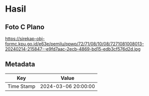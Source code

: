 # Hasil

## Foto C Plano

https://sirekap-obj-formc.kpu.go.id/e63e/pemilu/ppwp/72/71/08/10/08/7271081008013-20240214-215847--e9fd7aac-2ecb-4869-bd15-edb3cf576d2d.jpg


## Metadata

| Key        | Value               |
| ---------- | ------------------- |
| Time Stamp | 2024-03-06 20:00:00 |



